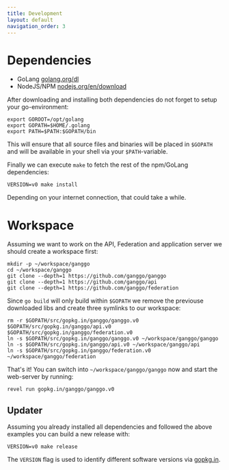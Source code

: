 ```yaml
---
title: Development
layout: default
navigation_order: 3
---
```


# Dependencies

  * GoLang [golang.org/dl](https://golang.org/dl/)
  * NodeJS/NPM [nodejs.org/en/download](https://nodejs.org/en/download/package-manager)

After downloading and installing both dependencies do not forget to setup your go-environment:

    export GOROOT=/opt/golang
    export GOPATH=$HOME/.golang
    export PATH=$PATH:$GOPATH/bin

This will ensure that all source files and binaries will be placed in `$GOPATH` and will be available in your shell via your `$PATH`-variable.

Finally we can execute `make` to fetch the rest of the npm/GoLang dependencies:

    VERSION=v0 make install

Depending on your internet connection, that could take a while.

# Workspace

Assuming we want to work on the API, Federation and application server we should
create a workspace first:

    mkdir -p ~/workspace/ganggo
    cd ~/workspace/ganggo
    git clone --depth=1 https://github.com/ganggo/ganggo
    git clone --depth=1 https://github.com/ganggo/api
    git clone --depth=1 https://github.com/ganggo/federation

Since `go build` will only build within `$GOPATH` we remove the previouse downloaded libs and create three symlinks to our workspace:

    rm -r $GOPATH/src/gopkg.in/ganggo/ganggo.v0 $GOPATH/src/gopkg.in/ganggo/api.v0 $GOPATH/src/gopkg.in/ganggo/federation.v0
    ln -s $GOPATH/src/gopkg.in/ganggo/ganggo.v0 ~/workspace/ganggo/ganggo
    ln -s $GOPATH/src/gopkg.in/ganggo/api.v0 ~/workspace/ganggo/api
    ln -s $GOPATH/src/gopkg.in/ganggo/federation.v0 ~/workspace/ganggo/federation

That's it! You can switch into `~/workspace/ganggo/ganggo` now and start the web-server by running:

    revel run gopkg.in/ganggo/ganggo.v0

## Updater

Assuming you already installed all dependencies and followed the above examples you can build a new release with:

    VERSION=v0 make release

The `VERSION` flag is used to identify different software versions via [gopkg.in](http://gopkg.in).
